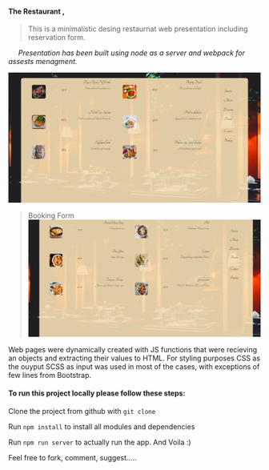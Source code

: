 #### The Restaurant ,

> This is a minimalistic desing restaurnat web presentation including reservation form.

      *Presentation has been built using node as a server and webpack for assests menagment.*

![Restaurant](./src/img/ReStAuRaNt.png)

> Booking Form
![Booking](./src/img/booking.png)

Web pages were dynamically created with JS functions that were recieving an objects and extracting their values to HTML. For styling purposes CSS as the ouyput SCSS as input was used in most of the cases, with exceptions of few lines from Bootstrap.



#### To run this project locally please follow these steps:

Clone the project from github with `git clone`

Run `npm install` to install all modules and dependencies

Run `npm run server`  to actually run the app. And Voila :) 



Feel free to fork, comment, suggest..... 
